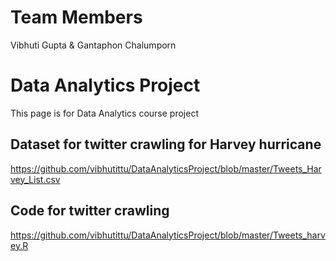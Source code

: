 # Team Members

Vibhuti Gupta & Gantaphon Chalumporn

# Data Analytics Project

This page is for Data Analytics course project

## Dataset for twitter crawling for Harvey hurricane
https://github.com/vibhutittu/DataAnalyticsProject/blob/master/Tweets_Harvey_List.csv

## Code for twitter crawling
https://github.com/vibhutittu/DataAnalyticsProject/blob/master/Tweets_harvey.R




